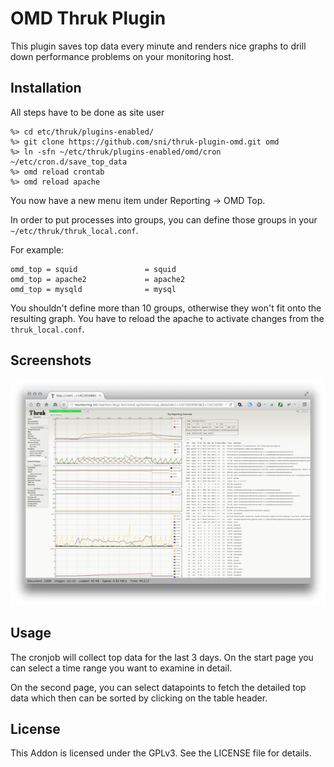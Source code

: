 # OMD Thruk Plugin

This plugin saves top data every minute and renders nice graphs to drill down
performance problems on your monitoring host.


## Installation

All steps have to be done as site user

    %> cd etc/thruk/plugins-enabled/
    %> git clone https://github.com/sni/thruk-plugin-omd.git omd
    %> ln -sfn ~/etc/thruk/plugins-enabled/omd/cron ~/etc/cron.d/save_top_data
    %> omd reload crontab
    %> omd reload apache

You now have a new menu item under Reporting -> OMD Top.

In order to put processes into groups, you can define those groups in your
`~/etc/thruk/thruk_local.conf`.

For example:

    omd_top = squid               = squid
    omd_top = apache2             = apache2
    omd_top = mysqld              = mysql

You shouldn't define more than 10 groups, otherwise they won't fit onto
the resulting graph. You have to reload the apache to activate changes
from the `thruk_local.conf`.


## Screenshots

![Top Overview](ressources/top.png)


## Usage

The cronjob will collect top data for the last 3 days. On the start page you can select
a time range you want to examine in detail.

On the second page, you can select datapoints to fetch the detailed top data which then
can be sorted by clicking on the table header.


## License

This Addon is licensed under the GPLv3. See the LICENSE file for details.
